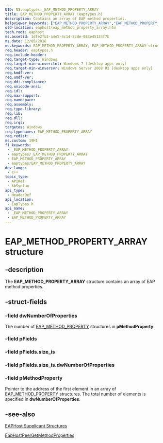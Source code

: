 ```yaml
---
UID: NS:eaptypes._EAP_METHOD_PROPERTY_ARRAY
title: EAP_METHOD_PROPERTY_ARRAY (eaptypes.h)
description: Contains an array of EAP method properties.
helpviewer_keywords: ["EAP_METHOD_PROPERTY_ARRAY","EAP_METHOD_PROPERTY_ARRAY structure [EAPHost]","PEAP_METHOD_PROPERTY_ARRAY","PEAP_METHOD_PROPERTY_ARRAY structure pointer [EAPHost]","eaphost.eap_method_property_array","eaptypes/EAP_METHOD_PROPERTY_ARRAY","eaptypes/PEAP_METHOD_PROPERTY_ARRAY"]
old-location: eaphost\eap_method_property_array.htm
tech.root: eaphost
ms.assetid: 1dfe2fb2-a4e5-4c14-8cde-083e45134f7b
ms.date: 12/05/2018
ms.keywords: EAP_METHOD_PROPERTY_ARRAY, EAP_METHOD_PROPERTY_ARRAY structure [EAPHost], PEAP_METHOD_PROPERTY_ARRAY, PEAP_METHOD_PROPERTY_ARRAY structure pointer [EAPHost], eaphost.eap_method_property_array, eaptypes/EAP_METHOD_PROPERTY_ARRAY, eaptypes/PEAP_METHOD_PROPERTY_ARRAY
req.header: eaptypes.h
req.include-header: 
req.target-type: Windows
req.target-min-winverclnt: Windows 7 [desktop apps only]
req.target-min-winversvr: Windows Server 2008 R2 [desktop apps only]
req.kmdf-ver: 
req.umdf-ver: 
req.ddi-compliance: 
req.unicode-ansi: 
req.idl: 
req.max-support: 
req.namespace: 
req.assembly: 
req.type-library: 
req.lib: 
req.dll: 
req.irql: 
targetos: Windows
req.typenames: EAP_METHOD_PROPERTY_ARRAY
req.redist: 
ms.custom: 19H1
f1_keywords:
 - _EAP_METHOD_PROPERTY_ARRAY
 - eaptypes/_EAP_METHOD_PROPERTY_ARRAY
 - EAP_METHOD_PROPERTY_ARRAY
 - eaptypes/EAP_METHOD_PROPERTY_ARRAY
dev_langs:
 - c++
topic_type:
 - APIRef
 - kbSyntax
api_type:
 - HeaderDef
api_location:
 - EapTypes.h
api_name:
 - _EAP_METHOD_PROPERTY_ARRAY
 - EAP_METHOD_PROPERTY_ARRAY
---
```


# EAP_METHOD_PROPERTY_ARRAY structure


## -description

The <b>EAP_METHOD_PROPERTY_ARRAY</b> structure contains an array of EAP method properties.

## -struct-fields

### -field dwNumberOfProperties

The number of <a href="/windows/desktop/api/eaptypes/ns-eaptypes-eap_method_property">EAP_METHOD_PROPERTY</a> structures in <b>pMethodProperty</b>.

### -field pFields

### -field pFields.size_is

### -field pFields.size_is.dwNumberOfProperties

### -field pMethodProperty

Pointer to the address of the first element in an array of <a href="/windows/desktop/api/eaptypes/ns-eaptypes-eap_method_property">EAP_METHOD_PROPERTY</a> structures. The total number of elements is specified in <b>dwNumberOfProperties</b>.

## -see-also

[EAPHost Supplicant Structures](/windows/win32/eaphost/eap-host-supplicant-structures)



<a href="/previous-versions/windows/desktop/api/eaphostpeerconfigapis/nf-eaphostpeerconfigapis-eaphostpeergetmethodproperties">EapHostPeerGetMethodProperties</a>

